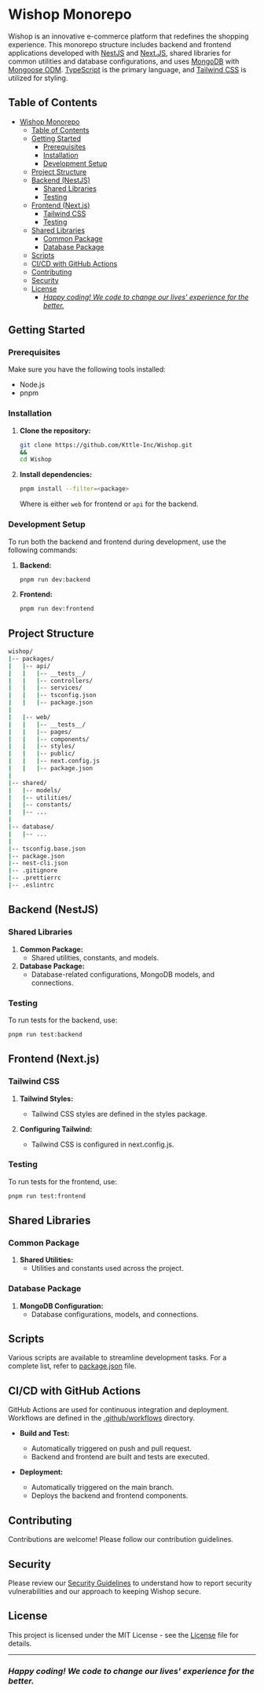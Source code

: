 # Wishop Monorepo

Wishop is an innovative e-commerce platform that redefines the shopping experience. This monorepo structure includes backend and frontend applications developed with [NestJS](https://nestjs.com) and [Next.JS](https://nextjs.org), shared libraries for common utilities and database configurations, and uses [MongoDB](https://www.mongodb.com) with [Mongoose ODM](https://mongoosejs.com). [TypeScript](https://www.typescriptlang.org) is the primary language, and [Tailwind CSS](https://tailwindui.com) is utilized for styling.

## Table of Contents

- [Wishop Monorepo](#wishop-monorepo)
  - [Table of Contents](#table-of-contents)
  - [Getting Started](#getting-started)
    - [Prerequisites](#prerequisites)
    - [Installation](#installation)
    - [Development Setup](#development-setup)
  - [Project Structure](#project-structure)
  - [Backend (NestJS)](#backend-nestjs)
    - [Shared Libraries](#shared-libraries)
    - [Testing](#testing)
  - [Frontend (Next.js)](#frontend-nextjs)
    - [Tailwind CSS](#tailwind-css)
    - [Testing](#testing-1)
  - [Shared Libraries](#shared-libraries-1)
    - [Common Package](#common-package)
    - [Database Package](#database-package)
  - [Scripts](#scripts)
  - [CI/CD with GitHub Actions](#cicd-with-github-actions)
  - [Contributing](#contributing)
  - [Security](#security)
  - [License](#license)
    - [_Happy coding! We code to change our lives' experience for the better._](#happy-coding-we-code-to-change-our-lives-experience-for-the-better)

## Getting Started

### Prerequisites

Make sure you have the following tools installed:

- Node.js
- pnpm

### Installation

1. **Clone the repository:**

   ```bash
   git clone https://github.com/Kttle-Inc/Wishop.git
   &&
   cd Wishop
   ```

2. **Install dependencies:**

   ```bash
   pnpm install --filter=<package>
   ```

   Where <package> is either `web` for frontend or `api` for the backend.

### Development Setup

To run both the backend and frontend during development, use the following commands:

1. **Backend:**

   ```bash
   pnpm run dev:backend
   ```

2. **Frontend:**

   ```bash
   pnpm run dev:frontend
   ```

## Project Structure

```bash
wishop/
|-- packages/
|   |-- api/
|   |   |-- __tests__/
|   |   |-- controllers/
|   |   |-- services/
|   |   |-- tsconfig.json
|   |   |-- package.json
|
|   |-- web/
|   |   |-- __tests__/
|   |   |-- pages/
|   |   |-- components/
|   |   |-- styles/
|   |   |-- public/
|   |   |-- next.config.js
|   |   |-- package.json
|
|-- shared/
|   |-- models/
|   |-- utilities/
|   |-- constants/
|   |-- ...
|
|-- database/
|   |-- ...
|
|-- tsconfig.base.json
|-- package.json
|-- nest-cli.json
|-- .gitignore
|-- .prettierrc
|-- .eslintrc
```

## Backend (NestJS)

### Shared Libraries

1. **Common Package:**
   - Shared utilities, constants, and models.
2. **Database Package:**
   - Database-related configurations, MongoDB models, and connections.

### Testing

To run tests for the backend, use:

```bash
pnpm run test:backend
```

## Frontend (Next.js)

### Tailwind CSS

1. **Tailwind Styles:**

   - Tailwind CSS styles are defined in the styles package.

2. **Configuring Tailwind:**
   - Tailwind CSS is configured in next.config.js.

### Testing

To run tests for the frontend, use:

```bash
pnpm run test:frontend
```

## Shared Libraries

### Common Package

1. **Shared Utilities:**
   - Utilities and constants used across the project.

### Database Package

1. **MongoDB Configuration:**
   - Database configurations, models, and connections.

## Scripts

Various scripts are available to streamline development tasks. For a complete list, refer to [package.json](package.json) file.

## CI/CD with GitHub Actions

GitHub Actions are used for continuous integration and deployment. Workflows are defined in the [.github/workflows](.github/workflows) directory.

- **Build and Test:**

  - Automatically triggered on push and pull request.
  - Backend and frontend are built and tests are executed.

- **Deployment:**
  - Automatically triggered on the main branch.
  - Deploys the backend and frontend components.

## Contributing

Contributions are welcome! Please follow our contribution guidelines.

## Security

Please review our [Security Guidelines](SECURITY.md) to understand how to report security vulnerabilities and our approach to keeping Wishop secure.

## License

This project is licensed under the MIT License - see the [License](LICENSE) file for details.

---

### _Happy coding! We code to change our lives' experience for the better._
